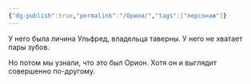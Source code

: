 ```yaml
---
{"dg-publish":true,"permalink":"/Орион/","tags":["персонаж"]}
---
```


У него была личина Ульфред, владельца таверны. У него не хватает пары зубов. 

Но потом мы узнали, что это был Орион. Хотя он и выглядит совершенно по-другому.